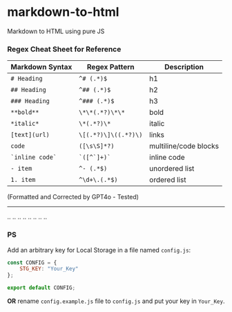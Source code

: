 # markdown-to-html
Markdown to HTML using pure JS





### Regex Cheat Sheet for Reference 
| Markdown Syntax           | Regex Pattern                           | Description                               |
|---------------------------|-----------------------------------------|-------------------------------------------|
| `# Heading`               | `^# (.*)$`                              | h1                         |
| `## Heading`              | `^## (.*)$`                             | h2                         |
| `### Heading`             | `^### (.*)$`                            | h3                         |
| `**bold**`                | `\*\*(.*?)\*\*`                         | bold                         |
| `*italic*`                | `\*(.*?)\*`                             | italic                       |
| `[text](url)`             | `\[(.*?)\]\((.*?)\)`                    | links                            |
| ```code```                | ```([\s\S]*?)```                 | multiline/code blocks            |
| `` `inline code` ``       | `` `([^`]+)` ``                         | inline code                      |
| `- item`                  | `^- (.*$)`                              | unordered list              |
| `1. item`                 | `^\d+\.(.*$)`                           | ordered list                |

(Formatted and Corrected by GPT4o - Tested)

--- 
..
..
..
..
..
..
..
..
### PS 

Add an arbitrary key for Local Storage in a file named `config.js`: 
```js 
const CONFIG = {
    STG_KEY: "Your_Key"
};

export default CONFIG; 
```
**OR** rename `config.example.js` file to `config.js` and put your key in `Your_Key`. 
